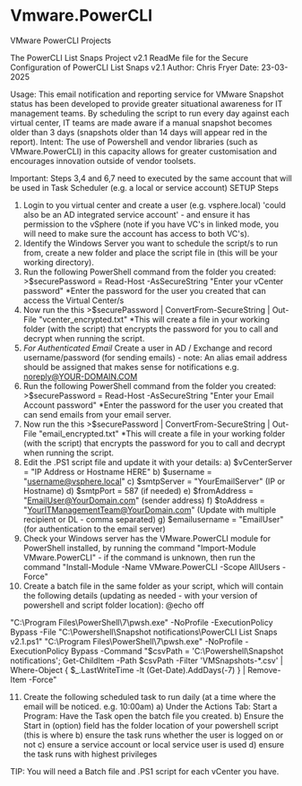 # Vmware.PowerCLI
VMware PowerCLI Projects

The PowerCLI List Snaps Project v2.1
ReadMe file for the Secure Configuration of PowerCLI List Snaps v2.1
Author: Chris Fryer
Date: 23-03-2025

Usage: This email notification and reporting service for VMware Snapshot status has been developed to provide greater situational awareness for IT management teams. By scheduling the script to run every day against each virtual center, IT teams are made aware if a manual snapshot becomes older than 3 days (snapshots older than 14 days will appear red in the report).
Intent: The use of Powershell and vendor libraries (such as VMware.PowerCLI) in this capacity allows for greater customisation and encourages innovation outside of vendor toolsets.


Important: Steps 3,4 and 6,7 need to executed by the same account that will be used in Task Scheduler (e.g. a local or service account)
SETUP Steps
1. Login to you virtual center and create a user (e.g. vsphere.local) 'could also be an AD integrated service account' - and ensure it has permission to the vSphere (note if you have VC's in linked mode, you will need to make sure the account has access to both VC's).
2. Identify the Windows Server you want to schedule the script/s to run from, create a new folder and place the script file in (this will be your working directory).
3. Run the following PowerShell command from the folder you created: >$securePassword = Read-Host -AsSecureString "Enter your vCenter password"
*Enter the password for the user you created that can access the Virtual Center/s
4. Now run the this >$securePassword | ConvertFrom-SecureString | Out-File "vcenter_encrypted.txt"
*This will create a file in your working folder (with the script) that encrypts the password for you to call and decrypt when running the script.
5. *For Authenticated Email* Create a user in AD / Exchange and record username/password (for sending emails) - note: An alias email address should be assigned that makes sense for notifications e.g. noreply@YOUR-DOMAIN.COM
6. Run the following PowerShell command from the folder you created: >$securePassword = Read-Host -AsSecureString "Enter your Email Account password"
*Enter the password for the user you created that can send emails from your email server.
7. Now run the this >$securePassword | ConvertFrom-SecureString | Out-File "email_encrypted.txt"
*This will create a file in your working folder (with the script) that encrypts the password for you to call and decrypt when running the script.
8. Edit the .PS1 script file and update it with your details:
	a)  $vCenterServer = "IP Address or Hostname HERE"
	b)  $username = "username@vsphere.local"
	c)  $smtpServer = "YourEmailServer" (IP or Hostname)
	d)  $smtpPort = 587 (if needed)
	e)  $fromAddress = "EmailUser@YourDomain.com" (sender address)
	f)  $toAddress = "YourITManagementTeam@YourDomain.com" (Update with multiple recipient or DL - comma separated)
	g)  $emailusername = "EmailUser" (for authentication to the email server)
9. Check your Windows server has the VMware.PowerCLI module for PowerShell installed, by running the command "Import-Module VMware.PowerCLI" - if the command is unknown, then run the command "Install-Module -Name VMware.PowerCLI -Scope AllUsers -Force"
10. Create a batch file in the same folder as your script, which will contain the following details (updating as needed - with your version of powershell and script folder location):
@echo off

"C:\Program Files\PowerShell\7\pwsh.exe" -NoProfile -ExecutionPolicy Bypass -File "C:\Powershell\Snapshot notifications\PowerCLI List Snaps v2.1.ps1"
"C:\Program Files\PowerShell\7\pwsh.exe" -NoProfile -ExecutionPolicy Bypass -Command "$csvPath = 'C:\Powershell\Snapshot notifications'; Get-ChildItem -Path $csvPath -Filter 'VMSnapshots-*.csv' | Where-Object { $_.LastWriteTime -lt (Get-Date).AddDays(-7) } | Remove-Item -Force"

11. Create the following scheduled task to run daily (at a time where the email will be noticed. e.g. 10:00am)
	a) Under the Actions Tab: Start a Program: Have the Task open the batch file you created.
	b) Ensure the Start in (option) field has the folder location of your powershell script (this is where 
	b) ensure the task runs whether the user is logged on or not
	c) ensure a service account or local service user is used
	d) ensure the task runs with highest privileges

TIP: You will need a Batch file and .PS1 script for each vCenter you have.
